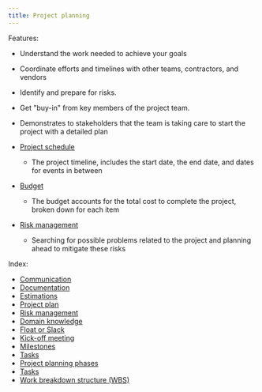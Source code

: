 ```yaml
---
title: Project planning
---
```

Features:
- Understand the work needed to achieve your goals
- Coordinate efforts and timelines with other teams, contractors, and vendors
- Identify and prepare for risks.
- Get "buy-in" from key members of the project team.
- Demonstrates to stakeholders that the team is taking care to start the project with a detailed plan

- [Project schedule](project-planning/project-plan/project-schedule.md)
	- The project timeline, includes the start date, the end date, and dates for events in between
- [Budget](project-initiation/budget/budget.md)
	- The budget accounts for the total cost to complete the project, broken down for each item
- [Risk management](project-planning/risk-management/risk-management.md)
	- Searching for possible problems related to the project and planning ahead to mitigate these risks

Index:
- [Communication](project-planning/communication/communication.md)
- [Documentation](project-planning/documentation/documentation.md)
- [Estimations](project-planning/estimations/estimations.md)
- [Project plan](project-planning/project-plan/project-plan.md)
- [Risk management](project-planning/risk-management/risk-management.md)
- [Domain knowledge](project-planning/domain-knowledge.md)
- [Float or Slack](project-planning/float-or-slack.md)
- [Kick-off meeting](project-planning/kick-off-meeting.md)
- [Milestones](project-planning/milestones.md)
- [Tasks](project-planning/tasks.md)
- [Project planning phases](project-planning/project-planning-phases.md)
- [Tasks](project-planning/tasks.md)
- [Work breakdown structure (WBS)](project-planning/work-breakdown-structure-wbs.md)
